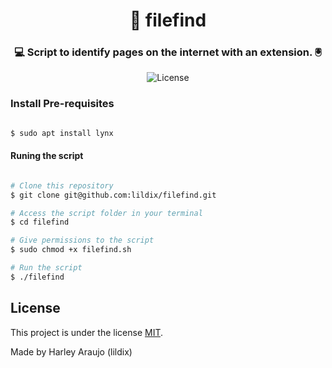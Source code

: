 <h1 align="center">
     🔎 filefind
</h1>

<h3 align="center">
    💻 Script to identify pages on the internet with an extension. 🖲
</h3>

<p align="center">
 
   <img alt="License" src="https://img.shields.io/github/license/lildix/filefind">

</p>


### Install Pre-requisites

```bash

$ sudo apt install lynx

```

#### Runing the script

```bash

# Clone this repository
$ git clone git@github.com:lildix/filefind.git

# Access the script folder in your terminal
$ cd filefind

# Give permissions to the script
$ sudo chmod +x filefind.sh

# Run the script
$ ./filefind

```
## License

This project is under the license [MIT](./LICENSE).

Made by Harley Araujo (lildix)
